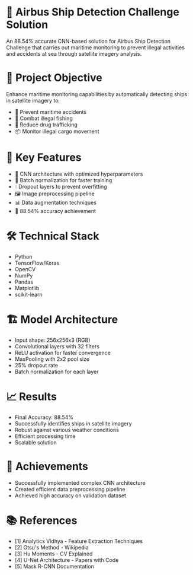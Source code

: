 # 🚢 Airbus Ship Detection Challenge Solution

An 88.54% accurate CNN-based solution for Airbus Ship Detection Challenge that carries out maritime monitoring to prevent illegal activities and accidents at sea through satellite imagery analysis.

# 🎯 Project Objective
Enhance maritime monitoring capabilities by automatically detecting ships in satellite imagery to:
- 🚨 Prevent maritime accidents
- 🎣 Combat illegal fishing
- 🚫 Reduce drug trafficking
- 📦 Monitor illegal cargo movement

# 🌟 Key Features
- 🧠 CNN architecture with optimized hyperparameters
- 🔄 Batch normalization for faster training
- 💧 Dropout layers to prevent overfitting
- 🖼️ Image preprocessing pipeline
- 📊 Data augmentation techniques
- 🎯 88.54% accuracy achievement

# 🛠️ Technical Stack
- Python
- TensorFlow/Keras
- OpenCV
- NumPy
- Pandas
- Matplotlib
- scikit-learn

# 🏗️ Model Architecture
- Input shape: 256x256x3 (RGB)
- Convolutional layers with 32 filters
- ReLU activation for faster convergence
- MaxPooling with 2x2 pool size
- 25% dropout rate
- Batch normalization for each layer

# 📈 Results
- Final Accuracy: 88.54%
- Successfully identifies ships in satellite imagery
- Robust against various weather conditions
- Efficient processing time
- Scalable solution

# 🌟 Achievements
- Successfully implemented complex CNN architecture
- Created efficient data preprocessing pipeline
- Achieved high accuracy on validation dataset

# 📚 References
- [1] Analytics Vidhya - Feature Extraction Techniques
- [2] Otsu's Method - Wikipedia
- [3] Hu Moments - CV Explained
- [4] U-Net Architecture - Papers with Code
- [5] Mask R-CNN Documentation
